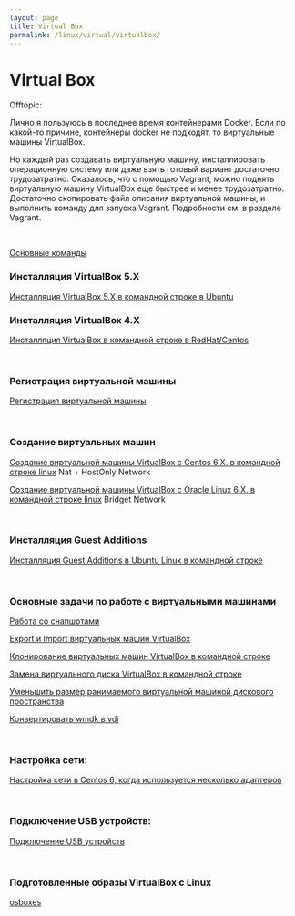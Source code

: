 ```yaml
---
layout: page
title: Virtual Box
permalink: /linux/virtual/virtualbox/
---
```


# Virtual Box

Offtopic:

Лично я пользуюсь в последнее время контейнерами Docker. Если по какой-то причине, контейнеры docker не подходят, то виртуальные машины VirtualBox.

Но каждый раз создавать виртуальную машину, инсталлировать операционную систему или даже взять готовый вариант достаточно трудозатратно. Оказалось, что с помощью Vagrant, можно поднять виртуальную машину VirtualBox еще быстрее и менее трудозатратно. Достаточно скопировать файл описания виртуальной машины, и выполнить команду для запуска Vagrant. Подробности см. в разделе Vagrant.

<br/>

[Основные команды](/linux/virtual/virtualbox/commands/)


### Инсталляция VirtualBox 5.X

[Инсталляция VirtualBox 5.X в командной строке в Ubuntu](/linux/virtual/virtualbox/installation/ubuntu/14.04/)


### Инсталляция VirtualBox 4.X


[Инсталляция VirtualBox в командной строке в RedHat/Centos](/linux/virtual/virtualbox/installation/centos/6/)



<br/>

### Регистрация виртуальной машины

[Регистрация виртуальной машины](/linux/virtual/virtualbox/register/)

<br/>

### Создание виртуальных машин

[Создание виртуальной машины VirtualBox с Centos 6.X. в командной строке linux](/linux/virtual/virtualbox/vm/centos-6/) Nat + HostOnly Network

[Создание виртуальной машины VirtualBox с Oracle Linux 6.X. в командной строке linux](/linux/virtual/virtualbox/vm/oracle-linux-6/) Bridget Network


<br/>

### Инсталляция Guest Additions

[Инсталляция Guest Additions в Ubuntu Linux в командной строке](/linux/virtual/virtualbox/guest-additions-installation-in-command-line/)


<br/>

### Основные задачи по работе с виртуальными машинами

[Работа со снапшотами](/linux/virtual/virtualbox/snapshots/)

[Export и Import виртуальных машин VirtualBox](/linux/virtual/virtualbox/export-import/)

[Клонирование виртуальных машин VirtualBox в командной строке](/linux/virtual/virtualbox/clone/)

[Замена виртуального диска VirtualBox в командной строке](/linux/virtual/virtualbox/replace-disk/)

[Уменьшить размер ранимаемого виртуальной машиной дискового пространства](/linux/virtual/virtualbox/decrease-disk-space/)

[Конвертировать wmdk в vdi](/linux/virtual/virtualbox/convert-vmdk-vdi/)


<br/>

### Настройка сети:

[Настройка сети в Centos 6, когда используется несколько адаптеров](/linux/virtual/virtualbox/networking/)


<br/>

### Подключение USB устройств:

[Подключение USB устройств](/linux/virtual/virtualbox/usb/)


<br/>

### Подготовленные образы VirtualBox с Linux

<a href="http://www.osboxes.org/virtualbox-images/" rel="nofollow">osboxes</a>
